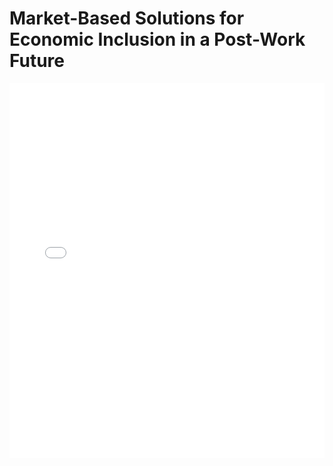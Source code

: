 # Market-Based Solutions for Economic Inclusion in a Post-Work Future

<embed src="Market-Based Solutions for Economic Inclusion in a Post-Work Future.pdf" type="application/pdf" width="100%" height="600px">

